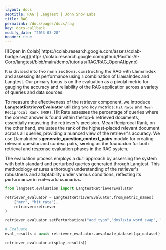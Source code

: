 ```yaml
---
layout: docs
seotitle: RAG | LangTest | John Snow Labs
title: RAG
permalink: /docs/pages/docs/rag
key: docs-callback
modify_date: "2023-03-28"
header: true
---
```


<div class="main-docs" markdown="1"><div class="h3-box" markdown="1">
[![Open In Colab](https://colab.research.google.com/assets/colab-badge.svg)](https://colab.research.google.com/github/Pacific-AI-Corp/langtest/blob/main/demo/tutorials/RAG/RAG_OpenAI.ipynb)                

It is divided into two main sections: constructing the RAG with LlamaIndex and assessing its performance using a combination of LlamaIndex and Langtest. Our primary focus is on the evaluation as a pivotal metric for gauging the accuracy and reliability of the RAG application across a variety of queries and data sources.

To measure the effectiveness of the retriever component, we introduce **LangtestRetrieverEvaluator** utilizing two key metrics: `Hit Rate` and `Mean Reciprocal Rank (MRR)`. Hit Rate assesses the percentage of queries where the correct answer is found within the top-k retrieved documents, essentially measuring the retriever's precision. Mean Reciprocal Rank, on the other hand, evaluates the rank of the highest-placed relevant document across all queries, providing a nuanced view of the retriever's accuracy. We use LlamaIndex's **generate_question_context_pairs** module for creating relevant question and context pairs, serving as the foundation for both retrieval and response evaluation phases in the RAG system.

The evaluation process employs a dual approach by assessing the system with both standard and perturbed queries generated through Langtest. This methodology ensures a thorough understanding of the retriever's robustness and adaptability under various conditions, reflecting its performance in real-world scenarios.

```python
from langtest.evaluation import LangtestRetrieverEvaluator

retriever_evaluator = LangtestRetrieverEvaluator.from_metric_names(
    ["mrr", "hit_rate"], 
    retriever=retriever
)
     
retriever_evaluator.setPerturbations("add_typo","dyslexia_word_swap", "add_ocr_typo") 

# Evaluate
eval_results = await retriever_evaluator.aevaluate_dataset(qa_dataset)

retriever_evaluator.display_results()

```





</div></div>